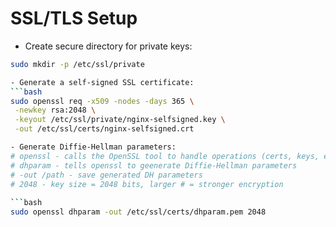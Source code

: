 # SSL/TLS Setup

- Create secure directory for private keys:
```bash
sudo mkdir -p /etc/ssl/private

- Generate a self-signed SSL certificate:
```bash
sudo openssl req -x509 -nodes -days 365 \
 -newkey rsa:2048 \
 -keyout /etc/ssl/private/nginx-selfsigned.key \
 -out /etc/ssl/certs/nginx-selfsigned.crt

- Generate Diffie-Hellman parameters:
# openssl - calls the OpenSSL tool to handle operations (certs, keys, encrypt, etc..)
# dhparam - tells openssl to geenerate Diffie-Hellman parameters
# -out /path - save generated DH parameters
# 2048 - key size = 2048 bits, larger # = stronger encryption
 
```bash
sudo openssl dhparam -out /etc/ssl/certs/dhparam.pem 2048
